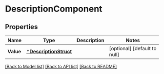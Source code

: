 # DescriptionComponent

## Properties
Name | Type | Description | Notes
------------ | ------------- | ------------- | -------------
**Value** | [***DescriptionStruct**](description_struct.md) |  | [optional] [default to null]

[[Back to Model list]](../README.md#documentation-for-models) [[Back to API list]](../README.md#documentation-for-api-endpoints) [[Back to README]](../README.md)


